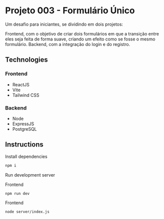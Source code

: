 # Projeto 003 - Formulário Único
Um desafio para iniciantes, se dividindo em dois projetos:

Frontend, com o objetivo de criar dois formulários em que a transição entre eles seja feita de forma suave, criando um efeito como se fosse o mesmo formulário.
Backend, com a integração do login e do registro.

## Technologies

### Frontend
-   ReactJS
-   Vite
-   Tailwind CSS

### Backend
-   Node
-   ExpressJS
-   PostgreSQL

## Instructions

Install dependencies

```bash
npm i
```

Run development server

Frontend
```bash
npm run dev
```

Frontend
```bash
node server/index.js
```